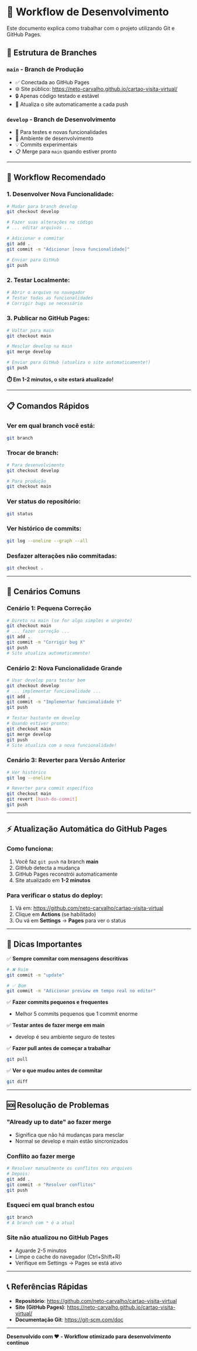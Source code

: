 # 🔄 Workflow de Desenvolvimento

Este documento explica como trabalhar com o projeto utilizando Git e GitHub Pages.

## 🌿 Estrutura de Branches

### **`main`** - Branch de Produção
- ✅ Conectada ao GitHub Pages
- 🌐 Site público: https://neto-carvalho.github.io/cartao-visita-virtual/
- 🔒 Apenas código testado e estável
- 🔄 Atualiza o site automaticamente a cada push

### **`develop`** - Branch de Desenvolvimento
- 🧪 Para testes e novas funcionalidades
- 🔧 Ambiente de desenvolvimento
- 💡 Commits experimentais
- 📋 Merge para `main` quando estiver pronto

---

## 🚀 Workflow Recomendado

### **1. Desenvolver Nova Funcionalidade:**

```bash
# Mudar para branch develop
git checkout develop

# Fazer suas alterações no código
# ... editar arquivos ...

# Adicionar e commitar
git add .
git commit -m "Adicionar [nova funcionalidade]"

# Enviar para GitHub
git push
```

### **2. Testar Localmente:**

```bash
# Abrir o arquivo no navegador
# Testar todas as funcionalidades
# Corrigir bugs se necessário
```

### **3. Publicar no GitHub Pages:**

```bash
# Voltar para main
git checkout main

# Mesclar develop na main
git merge develop

# Enviar para GitHub (atualiza o site automaticamente!)
git push
```

**⏱️ Em 1-2 minutos, o site estará atualizado!**

---

## 📋 Comandos Rápidos

### Ver em qual branch você está:
```bash
git branch
```

### Trocar de branch:
```bash
# Para desenvolvimento
git checkout develop

# Para produção
git checkout main
```

### Ver status do repositório:
```bash
git status
```

### Ver histórico de commits:
```bash
git log --oneline --graph --all
```

### Desfazer alterações não commitadas:
```bash
git checkout .
```

---

## 🎯 Cenários Comuns

### **Cenário 1: Pequena Correção**
```bash
# Direto na main (se for algo simples e urgente)
git checkout main
# ... fazer correção ...
git add .
git commit -m "Corrigir bug X"
git push
# Site atualiza automaticamente!
```

### **Cenário 2: Nova Funcionalidade Grande**
```bash
# Usar develop para testar bem
git checkout develop
# ... implementar funcionalidade ...
git add .
git commit -m "Implementar funcionalidade Y"
git push

# Testar bastante em develop
# Quando estiver pronto:
git checkout main
git merge develop
git push
# Site atualiza com a nova funcionalidade!
```

### **Cenário 3: Reverter para Versão Anterior**
```bash
# Ver histórico
git log --oneline

# Reverter para commit específico
git checkout main
git revert [hash-do-commit]
git push
```

---

## ⚡ Atualização Automática do GitHub Pages

### Como funciona:
1. Você faz `git push` na branch **main**
2. GitHub detecta a mudança
3. GitHub Pages reconstrói automaticamente
4. Site atualizado em **1-2 minutos**

### Para verificar o status do deploy:
1. Vá em: https://github.com/neto-carvalho/cartao-visita-virtual
2. Clique em **Actions** (se habilitado)
3. Ou vá em **Settings** → **Pages** para ver o status

---

## 🔔 Dicas Importantes

✅ **Sempre commitar com mensagens descritivas**
```bash
# ❌ Ruim
git commit -m "update"

# ✅ Bom
git commit -m "Adicionar preview em tempo real no editor"
```

✅ **Fazer commits pequenos e frequentes**
- Melhor 5 commits pequenos que 1 commit enorme

✅ **Testar antes de fazer merge em main**
- develop é seu ambiente seguro de testes

✅ **Fazer pull antes de começar a trabalhar**
```bash
git pull
```

✅ **Ver o que mudou antes de commitar**
```bash
git diff
```

---

## 🆘 Resolução de Problemas

### "Already up to date" ao fazer merge
- Significa que não há mudanças para mesclar
- Normal se develop e main estão sincronizados

### Conflito ao fazer merge
```bash
# Resolver manualmente os conflitos nos arquivos
# Depois:
git add .
git commit -m "Resolver conflitos"
git push
```

### Esqueci em qual branch estou
```bash
git branch
# A branch com * é a atual
```

### Site não atualizou no GitHub Pages
- Aguarde 2-5 minutos
- Limpe o cache do navegador (Ctrl+Shift+R)
- Verifique em Settings → Pages se está ativo

---

## 📞 Referências Rápidas

- **Repositório**: https://github.com/neto-carvalho/cartao-visita-virtual
- **Site (GitHub Pages)**: https://neto-carvalho.github.io/cartao-visita-virtual/
- **Documentação Git**: https://git-scm.com/doc

---

**Desenvolvido com ❤️ - Workflow otimizado para desenvolvimento contínuo**


